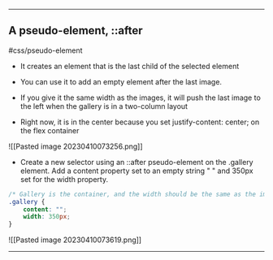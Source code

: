 <hr>

## A pseudo-element, ::after
#css/pseudo-element

- It creates an element that is the last child of the selected element
- You can use it to add an empty element after the last image.
- If you give it the same width as the images, it will push the last image to the left when the gallery is in a two-column layout

- Right now, it is in the center because you set justify-content: center; on the flex container

![[Pasted image 20230410073256.png]]

- Create a new selector using an ::after pseudo-element on the .gallery element. Add a content property set to an empty string " " and 350px set for the width property.

```css
/* Gallery is the container, and the width should be the same as the images */
.gallery {
	content: "";
	width: 350px;
}

```

![[Pasted image 20230410073619.png]]

<hr>
